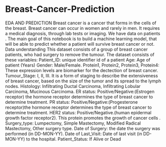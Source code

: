 # Breast-Cancer-Prediction
EDA AND PREDICTION
Breast cancer is a cancer that forms in the cells of the breast. Breast
cancer can occur in women and rarely in men. It requires a medical
diagnosis, through lab tests or imaging.
We have data on patients . The main goal of this notebook is to build a
machine learning model, that will be able to predict whether a patient will
survive breast cancer or not.
Data understanding
This dataset consists of a group of breast cancer patients, who had
surgery to remove the tumour. The dataset consists of these variables:
Patient_ID: unique identifier id of a patient
Age: Age of patient (Years)
Gender: Male/Female.
Protein1, Protein2, Protein3, Protein4: These expression levels are
biomarker for the dectection of breast cancer.
Tumour_Stage: I, II, III. It is a form of staging to describe the
extensiveness of breast cancer, based on the size of the tumor and its
spread to the lymph nodes.
Histology: Infiltrating Ductal Carcinoma, Infiltrating Lobular
Carcinoma, Mucinous Carcinoma.
ER status: Positive/Negative:(Estrogen receptor) the hormone receptor
determines the type of breast cancer to determine treatment.
PR status: Positive/Negative:(Progesterone receptor)the hormone
receptor determines the type of breast cancer to determine treatment.
HER2 status: Positive/Negative.(human epidermal growth factor
receptor2). This protein promotes the growth of cancer cells .
Surgery_type: Lumpectomy, Simple Mastectomy, Modified Radical
Mastectomy, Other surgery type.
Date of Surgery: the date the surgery was performed (in DD-MON-YY).
Date of Last_Visit: Date of last visit (in DD-MON-YY) to the hospital.
Patient_Status: If Alive or Dead

